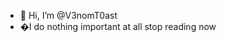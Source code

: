 - 👋 Hi, I’m @V3nomT0ast
- �I do nothing important 
   at all stop reading now
<!---
V3nomT0ast/V3nomT0ast is a ✨ special ✨ repository because its `README.md` (this file) appears on your GitHub profile.
You can click the Preview link to take a look at your changes.
--->

